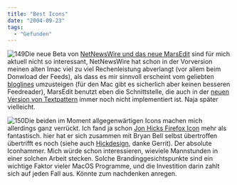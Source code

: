 ```yaml
---
title: "Best Icons"
date: "2004-09-23"
tags:
  - "Gefunden"
---
```


![149](/img/webpropaganda/149.png)Die neue Beta von [NetNewsWire und das neue MarsEdit](http://inessential.com/?comments=1&postid=2901) sind für mich aktuell nicht so interessant, NetNewsWire hat schon in der Vorversion meinen alten Imac viel zu viel Rechenleistung abverlangt (vor allem beim Donwload der Feeds), als dass es mir sinnvoll erscheint vom geliebten [bloglines](http://bloglines.com) umzusteigen (für den Mac gibt es sicherlich aber keinen besseren Feedreader), MarsEdit benutzt eben die Schnittstelle, die auch in der [neuen Version von Textpattern](http://textpattern.com/deanload/) immer noch nicht implementiert ist. Naja später vielleicht.

![150](/img/webpropaganda/150.png)Die beiden im Moment allgegenwärtigen Icons machen mich allerdings ganz verrückt. Ich fand ja schon [Jon Hicks Firefox Icon](http://www.hicksdesign.co.uk/journal/377/branding_firefox) mehr als fantastisch. hier hat er sich zusammen mit Bryan Bell selbst übertroffen übertrifft es noch (siehe auch [Hickdesign](http://hicksdesign.co.uk/journal/579/netnewswire-2), danke Gerrit). Der absolute Iconhammer. Mich würde schon interessieren, wieviele Mannstunden in einer solchen Arbeit stecken. Solche Brandinggesichtspunkte sind ein wichtige Faktor vieler MacOS Programme, und die Investition darin zahlt sich auf jeden Fall aus. Könnte zum nachdenken anregen.
